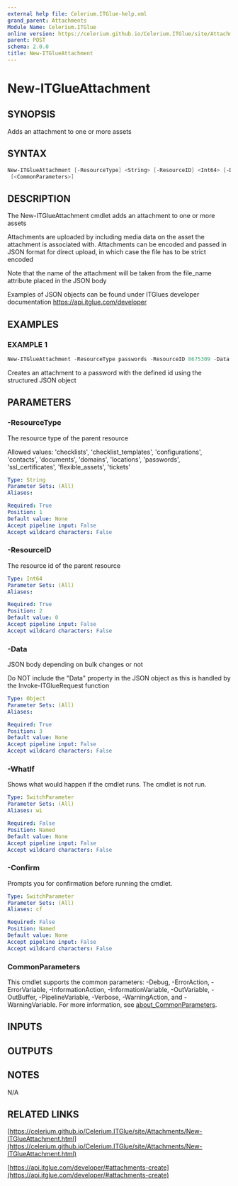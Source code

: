 ```yaml
---
external help file: Celerium.ITGlue-help.xml
grand_parent: Attachments
Module Name: Celerium.ITGlue
online version: https://celerium.github.io/Celerium.ITGlue/site/Attachments/New-ITGlueAttachment.html
parent: POST
schema: 2.0.0
title: New-ITGlueAttachment
---
```


# New-ITGlueAttachment

## SYNOPSIS
Adds an attachment to one or more assets

## SYNTAX

```powershell
New-ITGlueAttachment [-ResourceType] <String> [-ResourceID] <Int64> [-Data] <Object> [-WhatIf] [-Confirm]
 [<CommonParameters>]
```

## DESCRIPTION
The New-ITGlueAttachment cmdlet adds an attachment
to one or more assets

Attachments are uploaded by including media data on the asset the attachment
is associated with.
Attachments can be encoded and passed in JSON format for
direct upload, in which case the file has to be strict encoded

Note that the name of the attachment will be taken from the file_name attribute
placed in the JSON body

Examples of JSON objects can be found under ITGlues developer documentation
    https://api.itglue.com/developer

## EXAMPLES

### EXAMPLE 1
```powershell
New-ITGlueAttachment -ResourceType passwords -ResourceID 8675309 -Data $JsonObject
```

Creates an attachment to a password with the defined id using the structured JSON object

## PARAMETERS

### -ResourceType
The resource type of the parent resource

Allowed values:
'checklists', 'checklist_templates', 'configurations', 'contacts', 'documents',
'domains', 'locations', 'passwords', 'ssl_certificates', 'flexible_assets', 'tickets'

```yaml
Type: String
Parameter Sets: (All)
Aliases:

Required: True
Position: 1
Default value: None
Accept pipeline input: False
Accept wildcard characters: False
```

### -ResourceID
The resource id of the parent resource

```yaml
Type: Int64
Parameter Sets: (All)
Aliases:

Required: True
Position: 2
Default value: 0
Accept pipeline input: False
Accept wildcard characters: False
```

### -Data
JSON body depending on bulk changes or not

Do NOT include the "Data" property in the JSON object as this is handled
by the Invoke-ITGlueRequest function

```yaml
Type: Object
Parameter Sets: (All)
Aliases:

Required: True
Position: 3
Default value: None
Accept pipeline input: False
Accept wildcard characters: False
```

### -WhatIf
Shows what would happen if the cmdlet runs.
The cmdlet is not run.

```yaml
Type: SwitchParameter
Parameter Sets: (All)
Aliases: wi

Required: False
Position: Named
Default value: None
Accept pipeline input: False
Accept wildcard characters: False
```

### -Confirm
Prompts you for confirmation before running the cmdlet.

```yaml
Type: SwitchParameter
Parameter Sets: (All)
Aliases: cf

Required: False
Position: Named
Default value: None
Accept pipeline input: False
Accept wildcard characters: False
```

### CommonParameters
This cmdlet supports the common parameters: -Debug, -ErrorAction, -ErrorVariable, -InformationAction, -InformationVariable, -OutVariable, -OutBuffer, -PipelineVariable, -Verbose, -WarningAction, and -WarningVariable. For more information, see [about_CommonParameters](http://go.microsoft.com/fwlink/?LinkID=113216).

## INPUTS

## OUTPUTS

## NOTES
N/A

## RELATED LINKS

[https://celerium.github.io/Celerium.ITGlue/site/Attachments/New-ITGlueAttachment.html](https://celerium.github.io/Celerium.ITGlue/site/Attachments/New-ITGlueAttachment.html)

[https://api.itglue.com/developer/#attachments-create](https://api.itglue.com/developer/#attachments-create)

